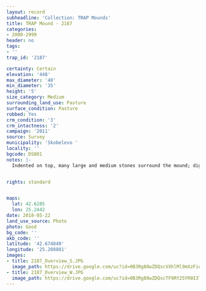 ```yaml
---
layout: record
subheadline: 'Collection: TRAP Mounds'
title: TRAP Mound - 2187
categories:
- 2000-2999
header: no
tags:
- ''
trap_id: '2187'

certainty: Certain
elevation: '448'
max_diameter: '40'
min_diameter: '35'
height: '5'
size_category: Medium
surrounding_land_use: Pasture
surface_condition: Pasture
robbed: Yes
crm_condition: '3'
crm_intactness: '2'
campaign: '2011'
source: Survey
municipality: 'Skobelevo '
locality: ''
bgcode: DS001
notes: |-
  Indented on top, many large and medium stones surround the mound; digged through with soil returned, uneven surface.


rights: standard


maps:
  lat: 42.6285
  lon: 25.2442
date: 2018-05-22
land_use_source: Photo
photo: Good
bg_code: ''
akb_code: ''
latitude: '42.674849'
longitude: '25.208881'
images:
- title: 2187_Overview_S.JPG
  image_path: https://drive.google.com/uc?id=0B3Rg88wZDQscVXhlMl9mXzFidTg
- title: 2187_Overview_W.JPG
  image_path: https://drive.google.com/uc?id=0B3Rg88wZDQscTF9RY25YR0I3T0E
---
```

